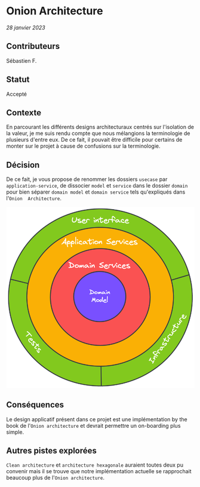 # Onion Architecture

_28 janvier 2023_

## Contributeurs

Sébastien F.

## Statut

Accepté

## Contexte

En parcourant les différents designs architecturaux centrés sur l'isolation de la valeur, je me suis rendu compte que 
nous mélangions la terminologie de plusieurs d'entre eux. De ce fait, il pouvait être difficile pour certains de monter 
sur le projet à cause de confusions sur la terminologie.

## Décision

De ce fait, je vous propose de renommer les dossiers `usecase` par `application-service`, de dissocier `model` et 
`service` dans le dossier `domain` pour bien séparer `domain model` et `domain service` tels qu'expliqués dans l'`Onion 
Architecture`.

![Onion Architecture](../assets/onion-architecture.png)

## Conséquences

Le design applicatif présent dans ce projet est une implémentation by the book de l'`Onion architecture` et devrait 
permettre un on-boarding plus simple.

## Autres pistes explorées

`Clean architecture` et `architecture hexagonale` auraient toutes deux pu convenir mais il se trouve que notre 
implémentation actuelle se rapprochait beaucoup plus de l'`Onion architecture`.